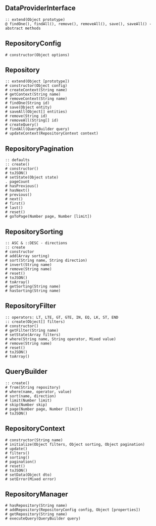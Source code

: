 

## DataProviderInterface

	:: extend(Object prototype)
	@ findOne(), findAll(), remove(), removeAll(), save(), saveAll() - abstract methods


## RepositoryConfig

	# constructor(Object options)


## Repository

	:: extend(Object [prototype])
	# constructor(Object config)
	# createContext(String name)
	# getContext(String name)
	# removeContext(String name)
	# findOne(String id)
	# save(Object entity)
	# saveAll(Object[] entities)
	# remove(String id)
	# removeAll(String[] id)
	# createQuery()
	# findAll(QueryBuilder query)
	# updateContext(RepositoryContext context)


## RepositoryPagination

	:: defaults
	:: create()
	# constructor()
	# toJSON()
	# setState(Object state)
	. pageCount
	# hasPrevious()
	# hasNext()
	# previous()
	# next()
	# first()
	# last()
	# reset()
	# goToPage(Number page, Number [limit])


## RepositorySorting

	:: ASC & ::DESC - directions
	:: create
	# constructor
	# add(Array sorting)
	# sort(String name, String direction)
	# invert(String name)
	# remove(String name)
	# reset()
	# toJSON()
	# toArray()
	# getSorting(String name)
	# hasSorting(String name)


## RepositoryFilter

	:: operators: LT, LTE, GT, GTE, IN, EQ, LK, ST, END
	:: create(Object[] filters)
	# constructor()
	# getFilter(String name)
	# setState(Array filters)
	# where(String name, String operator, Mixed value)
	# remove(String name)
	# reset()
	# toJSON()
	# toArray()


## QueryBuilder

	:: create()
	# from(String repository)
	# where(name, operator, value)
	# sort(name, direction)
	# limit(Number limit)
	# skip(Number skip)
	# page(Number page, Number [limit])
	# toJSON()


## RepositoryContext

	# constructor(String name)
	# initialize(Object filters, Object sorting, Object pagination)
	# update()
	# filters()
	# sorting()
	# pagination()
	# reset()
	# toJSON()
	# setData(Object dto)
	# setError(Mixed error)


## RepositoryManager

	# hasRepository(String name)
	# addRepository(RepositoryConfig config, Object [properties])
	# getRepository(String name)
	# executeQuery(QueryBuilder query)
